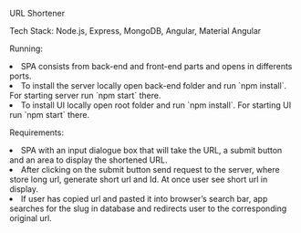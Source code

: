 URL Shortener 

Tech Stack: Node.js, Express, MongoDB, Angular, Material Angular

Running:
<li>SPA consists from back-end and front-end parts and opens in differents ports. 
<li>To install the server locally open back-end folder and run `npm install`. For starting server run `npm start` there. 
<li>To install UI locally open root folder and run `npm install`. For starting UI run `npm start` there. 

Requirements:
<li>SPA with an input dialogue box that will take the URL, a submit button and an area to display the shortened URL.
<li>After clicking on the submit button send request to the server, where store long url, generate short url and Id. At once user see short url in display.
<li>If user has copied url and pasted it into browser’s search bar, app searches for the slug in database and redirects user to the corresponding original url.



